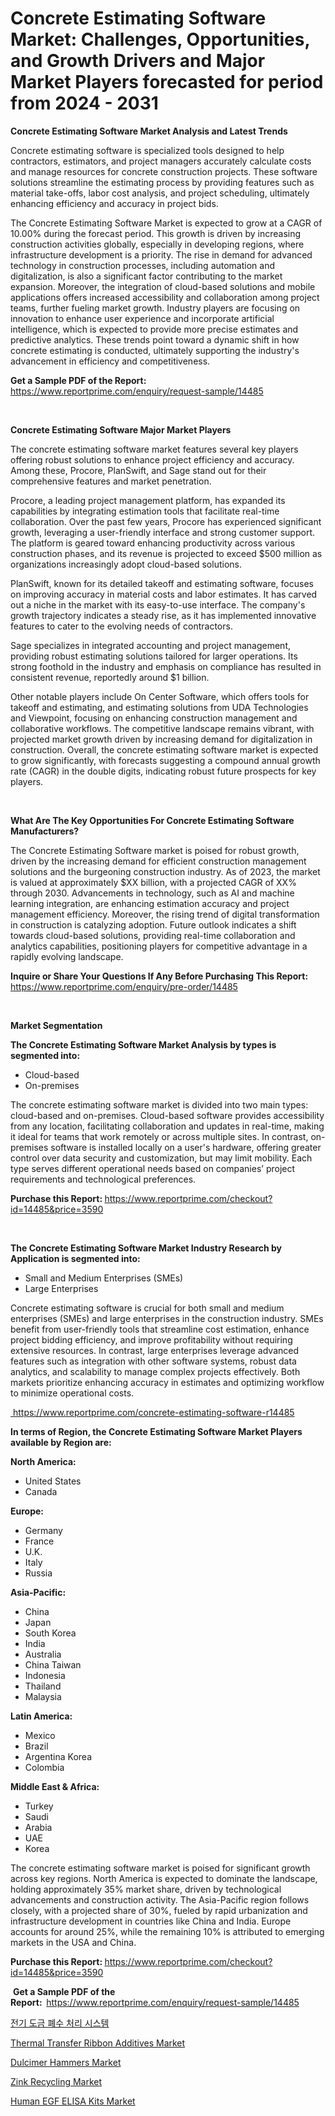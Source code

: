 <p><h1>Concrete Estimating Software Market: Challenges, Opportunities, and Growth Drivers and Major Market Players forecasted for period from 2024 - 2031</h1></p><p><strong>Concrete Estimating Software Market Analysis and Latest Trends</strong></p>
<p><p>Concrete estimating software is specialized tools designed to help contractors, estimators, and project managers accurately calculate costs and manage resources for concrete construction projects. These software solutions streamline the estimating process by providing features such as material take-offs, labor cost analysis, and project scheduling, ultimately enhancing efficiency and accuracy in project bids.</p><p>The Concrete Estimating Software Market is expected to grow at a CAGR of 10.00% during the forecast period. This growth is driven by increasing construction activities globally, especially in developing regions, where infrastructure development is a priority. The rise in demand for advanced technology in construction processes, including automation and digitalization, is also a significant factor contributing to the market expansion. Moreover, the integration of cloud-based solutions and mobile applications offers increased accessibility and collaboration among project teams, further fueling market growth. Industry players are focusing on innovation to enhance user experience and incorporate artificial intelligence, which is expected to provide more precise estimates and predictive analytics. These trends point toward a dynamic shift in how concrete estimating is conducted, ultimately supporting the industry's advancement in efficiency and competitiveness.</p></p>
<p><strong>Get a Sample PDF of the Report:&nbsp;</strong> <a href="https://www.reportprime.com/enquiry/request-sample/14485">https://www.reportprime.com/enquiry/request-sample/14485</a></p>
<p>&nbsp;</p>
<p><strong>Concrete Estimating Software Major Market Players</strong></p>
<p><p>The concrete estimating software market features several key players offering robust solutions to enhance project efficiency and accuracy. Among these, Procore, PlanSwift, and Sage stand out for their comprehensive features and market penetration.</p><p>Procore, a leading project management platform, has expanded its capabilities by integrating estimation tools that facilitate real-time collaboration. Over the past few years, Procore has experienced significant growth, leveraging a user-friendly interface and strong customer support. The platform is geared toward enhancing productivity across various construction phases, and its revenue is projected to exceed $500 million as organizations increasingly adopt cloud-based solutions.</p><p>PlanSwift, known for its detailed takeoff and estimating software, focuses on improving accuracy in material costs and labor estimates. It has carved out a niche in the market with its easy-to-use interface. The company's growth trajectory indicates a steady rise, as it has implemented innovative features to cater to the evolving needs of contractors.</p><p>Sage specializes in integrated accounting and project management, providing robust estimating solutions tailored for larger operations. Its strong foothold in the industry and emphasis on compliance has resulted in consistent revenue, reportedly around $1 billion.</p><p>Other notable players include On Center Software, which offers tools for takeoff and estimating, and estimating solutions from UDA Technologies and Viewpoint, focusing on enhancing construction management and collaborative workflows. The competitive landscape remains vibrant, with projected market growth driven by increasing demand for digitalization in construction. Overall, the concrete estimating software market is expected to grow significantly, with forecasts suggesting a compound annual growth rate (CAGR) in the double digits, indicating robust future prospects for key players.</p></p>
<p>&nbsp;</p>
<p><strong>What Are The Key Opportunities For Concrete Estimating Software Manufacturers?</strong></p>
<p><p>The Concrete Estimating Software market is poised for robust growth, driven by the increasing demand for efficient construction management solutions and the burgeoning construction industry. As of 2023, the market is valued at approximately $XX billion, with a projected CAGR of XX% through 2030. Advancements in technology, such as AI and machine learning integration, are enhancing estimation accuracy and project management efficiency. Moreover, the rising trend of digital transformation in construction is catalyzing adoption. Future outlook indicates a shift towards cloud-based solutions, providing real-time collaboration and analytics capabilities, positioning players for competitive advantage in a rapidly evolving landscape.</p></p>
<p><strong>Inquire or Share Your Questions If Any Before Purchasing This Report:</strong> <a href="https://www.reportprime.com/enquiry/pre-order/14485">https://www.reportprime.com/enquiry/pre-order/14485</a></p>
<p>&nbsp;</p>
<p><strong>Market Segmentation</strong></p>
<p><strong>The Concrete Estimating Software Market Analysis by types is segmented into:</strong></p>
<p><ul><li>Cloud-based</li><li>On-premises</li></ul></p>
<p><p>The concrete estimating software market is divided into two main types: cloud-based and on-premises. Cloud-based software provides accessibility from any location, facilitating collaboration and updates in real-time, making it ideal for teams that work remotely or across multiple sites. In contrast, on-premises software is installed locally on a user's hardware, offering greater control over data security and customization, but may limit mobility. Each type serves different operational needs based on companies’ project requirements and technological preferences.</p></p>
<p><strong>Purchase this Report:&nbsp;</strong><a href="https://www.reportprime.com/checkout?id=14485&price=3590">https://www.reportprime.com/checkout?id=14485&price=3590</a></p>
<p>&nbsp;</p>
<p><strong>The Concrete Estimating Software Market Industry Research by Application is segmented into:</strong></p>
<p><ul><li>Small and Medium Enterprises (SMEs)</li><li>Large Enterprises</li></ul></p>
<p><p>Concrete estimating software is crucial for both small and medium enterprises (SMEs) and large enterprises in the construction industry. SMEs benefit from user-friendly tools that streamline cost estimation, enhance project bidding efficiency, and improve profitability without requiring extensive resources. In contrast, large enterprises leverage advanced features such as integration with other software systems, robust data analytics, and scalability to manage complex projects effectively. Both markets prioritize enhancing accuracy in estimates and optimizing workflow to minimize operational costs.</p></p>
<p><a href="https://www.reportprime.com/concrete-estimating-software-r14485">&nbsp;https://www.reportprime.com/concrete-estimating-software-r14485</a></p>
<p><strong>In terms of Region, the Concrete Estimating Software Market Players available by Region are:</strong></p>
<p>
    <p> <strong> North America: </strong>
        <ul>
            <li>United States</li>
            <li>Canada</li>
        </ul>
        </p> 
    <p> <strong> Europe: </strong>
        <ul>
            <li>Germany</li>
            <li>France</li>
            <li>U.K.</li>
            <li>Italy</li>
            <li>Russia</li>
        </ul>
        </p> 
    <p> <strong> Asia-Pacific: </strong>
        <ul>
            <li>China</li>
            <li>Japan</li>
            <li>South Korea</li>
            <li>India</li>
            <li>Australia</li>
            <li>China Taiwan</li>
            <li>Indonesia</li>
            <li>Thailand</li>
            <li>Malaysia</li>
        </ul>
        </p> 
    <p> <strong> Latin America: </strong>
        <ul>
            <li>Mexico</li>
            <li>Brazil</li>
            <li>Argentina Korea</li>
            <li>Colombia</li>
        </ul>
        </p> 
    <p> <strong> Middle East & Africa: </strong>
        <ul>
            <li>Turkey</li>
            <li>Saudi</li>
            <li>Arabia</li>
            <li>UAE</li>
            <li>Korea</li>
        </ul>
    </p>
    </p>
<p><p>The concrete estimating software market is poised for significant growth across key regions. North America is expected to dominate the landscape, holding approximately 35% market share, driven by technological advancements and construction activity. The Asia-Pacific region follows closely, with a projected share of 30%, fueled by rapid urbanization and infrastructure development in countries like China and India. Europe accounts for around 25%, while the remaining 10% is attributed to emerging markets in the USA and China.</p></p>
<p><strong>Purchase this Report: </strong><a href="https://www.reportprime.com/checkout?id=14485&price=3590">https://www.reportprime.com/checkout?id=14485&price=3590</a></p>
<p>&nbsp;<strong>Get a Sample PDF of the Report:&nbsp;&nbsp;</strong><a href="https://www.reportprime.com/enquiry/request-sample/14485">https://www.reportprime.com/enquiry/request-sample/14485</a></p>
<p><strong></strong></p>
<p><p><a href="https://medium.com/@deangaylotyrd8909867/%EC%84%B8%EA%B3%84-electroplating-wastewater-treatment-system-market-%EC%9D%80-2024%EC%97%90%EC%84%9C-2031%EB%A1%9C-%EC%97%B0%ED%8F%89%EA%B7%A0-%EC%A6%9D%EA%B0%80%EC%9C%A8%EC%9D%84-%EB%B3%B4%EC%9D%BC-%EA%B2%83%EC%9C%BC%EB%A1%9C-%EC%98%88%EC%83%81%EB%90%A9%EB%8B%88%EB%8B%A4-4cdc0b224a8d">전기 도금 폐수 처리 시스템</a></p><p><a href="https://issuu.com/reportprime-2/docs/thermal-transfer-ribbon-additives-m_30a89715021717">Thermal Transfer Ribbon Additives Market</a></p><p><a href="https://medium.com/@andrew.scott4567/this-report-on-dulcimer-hammers-market-is-a-comprehensive-analysis-of-market-shares-strategies-0c4e5c7f83a9">Dulcimer Hammers Market</a></p><p><a href="https://www.linkedin.com/pulse/global-zink-recycling-market-opportunities-forecast-period-ds3oc?trackingId=OYXaujnGTIK6v3hqd8Dplg%3D%3D">Zink Recycling Market</a></p><p><a href="https://www.linkedin.com/pulse/insights-human-egf-elisa-kits-market-size-which-expanding-8-u07kc?trackingId=%2FmjerOZ2S4iJlr0IjLhg9Q%3D%3D">Human EGF ELISA Kits Market</a></p></p>